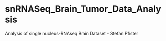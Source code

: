 # snRNASeq_Brain_Tumor_Data_Analysis

Analysis of single nucleus-RNAseq Brain Dataset - Stefan Pfister

